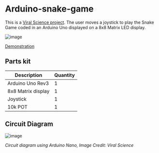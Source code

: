 # Arduino-snake-game
This is a [Viral Science project](https://www.viralsciencecreativity.com/post/arduino-snake-game-8x8-matrix-led-display-max7219). The user moves a joystick to play the Snake Game coded in an Arduino Uno displayed on a 8x8 Matrix LED display.

![image](https://user-images.githubusercontent.com/93152842/190842994-b9e4aad6-89aa-4d56-a4a4-73ea6bffbcfb.png)

[Demonstration](https://youtu.be/WSIv__09Fs8)

## Parts kit

| Description | Quantity |
| - | - |
| Arduino Uno Rev3 | 1 |
| 8x8 Matrix display | 1 |
| Joystick | 1 |
| 10k POT | 1 | 

## Circuit Diagram

![image](https://user-images.githubusercontent.com/93152842/190842870-a2814402-0f65-4550-8458-ab546f0744bd.png)

*Circuit diagram using Arduino Nano, Image Credit: Viral Science*
